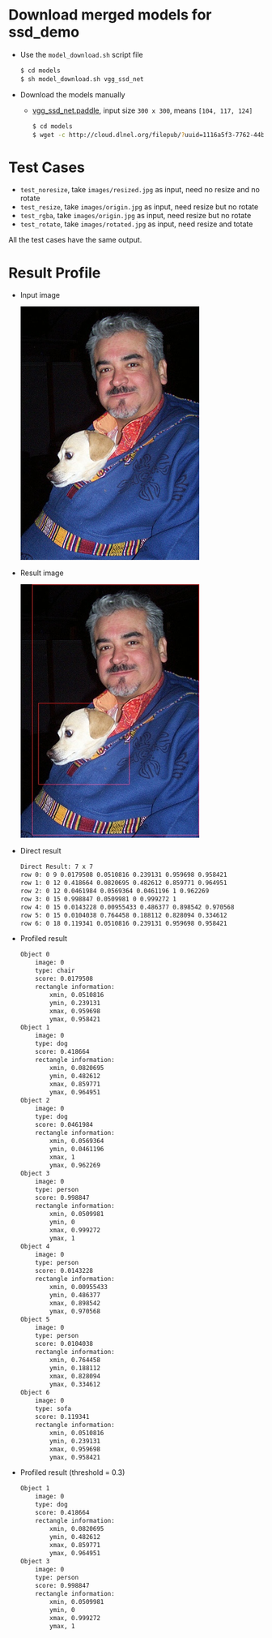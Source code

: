 # Download merged models for ssd_demo
  - Use the `model_download.sh` script file
    ```bash
    $ cd models
    $ sh model_download.sh vgg_ssd_net
    ```

  - Download the models manually
    - [vgg_ssd_net.paddle](http://cloud.dlnel.org/filepub/?uuid=1116a5f3-7762-44b5-82bb-9954159cb5d4), input size `300 x 300`, means `[104, 117, 124]`
      ```bash
      $ cd models
      $ wget -c http://cloud.dlnel.org/filepub/?uuid=1116a5f3-7762-44b5-82bb-9954159cb5d4 -O vgg_ssd_net.paddle
      ```

# Test Cases
- `test_noresize`, take `images/resized.jpg` as input, need no resize and no rotate
- `test_resize`, take `images/origin.jpg` as input, need resize but no rotate
- `test_rgba`, take `images/origin.jpg` as input, need resize but no rotate
- `test_rotate`, take `images/rotated.jpg` as input, need resize and totate

All the test cases have the same output.

# Result Profile
- Input image

  ![image](./images/origin.jpg)

- Result image

  ![image](./images/origin_result.jpg)

- Direct result
  ```text
  Direct Result: 7 x 7
  row 0: 0 9 0.0179508 0.0510816 0.239131 0.959698 0.958421
  row 1: 0 12 0.418664 0.0820695 0.482612 0.859771 0.964951
  row 2: 0 12 0.0461984 0.0569364 0.0461196 1 0.962269
  row 3: 0 15 0.998847 0.0509981 0 0.999272 1
  row 4: 0 15 0.0143228 0.00955433 0.486377 0.898542 0.970568
  row 5: 0 15 0.0104038 0.764458 0.188112 0.828094 0.334612
  row 6: 0 18 0.119341 0.0510816 0.239131 0.959698 0.958421
  ```

- Profiled result
  ```text
  Object 0
      image: 0
      type: chair
      score: 0.0179508
      rectangle information:
          xmin, 0.0510816
          ymin, 0.239131
          xmax, 0.959698
          ymax, 0.958421
  Object 1
      image: 0
      type: dog
      score: 0.418664
      rectangle information:
          xmin, 0.0820695
          ymin, 0.482612
          xmax, 0.859771
          ymax, 0.964951
  Object 2
      image: 0
      type: dog
      score: 0.0461984
      rectangle information:
          xmin, 0.0569364
          ymin, 0.0461196
          xmax, 1
          ymax, 0.962269
  Object 3
      image: 0
      type: person
      score: 0.998847
      rectangle information:
          xmin, 0.0509981
          ymin, 0
          xmax, 0.999272
          ymax, 1
  Object 4
      image: 0
      type: person
      score: 0.0143228
      rectangle information:
          xmin, 0.00955433
          ymin, 0.486377
          xmax, 0.898542
          ymax, 0.970568
  Object 5
      image: 0
      type: person
      score: 0.0104038
      rectangle information:
          xmin, 0.764458
          ymin, 0.188112
          xmax, 0.828094
          ymax, 0.334612
  Object 6
      image: 0
      type: sofa
      score: 0.119341
      rectangle information:
          xmin, 0.0510816
          ymin, 0.239131
          xmax, 0.959698
          ymax, 0.958421
  ```

- Profiled result (threshold = 0.3)
  ```text
  Object 1
      image: 0
      type: dog
      score: 0.418664
      rectangle information:
          xmin, 0.0820695
          ymin, 0.482612
          xmax, 0.859771
          ymax, 0.964951
  Object 3
      image: 0
      type: person
      score: 0.998847
      rectangle information:
          xmin, 0.0509981
          ymin, 0
          xmax, 0.999272
          ymax, 1
  ```
